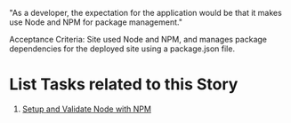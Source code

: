 "As a developer, the expectation for the application would be that it makes use Node and NPM for package management."

Acceptance Criteria:
Site used Node and NPM, and manages package dependencies for the deployed site using a package.json file.

# List Tasks related to this Story
1. [Setup and Validate Node with NPM](./tasks/task_setup_validate_node_npm.md)